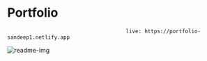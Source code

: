 # Portfolio 
                                          live: https://portfolio-sandeep1.netlify.app



![readme-img](https://github.com/SandeepGurjar1/Portfolio/assets/101051507/0962e57b-16b6-4333-8596-544a91ed89ed)
